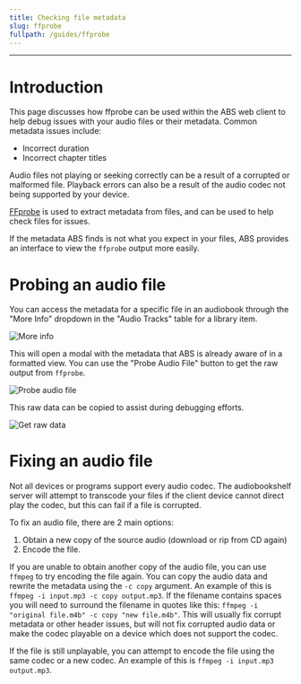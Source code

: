 ```yaml
---
title: Checking file metadata
slug: ffprobe
fullpath: /guides/ffprobe
---
```


---

# Introduction
This page discusses how ffprobe can be used within the ABS web client to help debug issues with your audio files or their metadata.
Common metadata issues include:
- Incorrect duration
- Incorrect chapter titles

Audio files not playing or seeking correctly can be a result of a corrupted or malformed file.
Playback errors can also be a result of the audio codec not being supported by your device.

[FFprobe](https://ffmpeg.org/ffprobe.html) is used to extract metadata from files, and can be used to help check files for issues.

If the metadata ABS finds is not what you expect in your files, ABS provides an interface to view the `ffprobe` output more easily.

# Probing an audio file
You can access the metadata for a specific file in an audiobook through the "More Info" dropdown in the "Audio Tracks" table for a library item.

![More info](/guides/ffprobe/more_info.png)

This will open a modal with the metadata that ABS is already aware of in a formatted view. You can use the "Probe Audio File" button to get the raw output from `ffprobe`.

![Probe audio file](/guides/ffprobe/probe.png)

This raw data can be copied to assist during debugging efforts.

![Get raw data](/guides/ffprobe/probed_data.png)

# Fixing an audio file
Not all devices or programs support every audio codec.
The audiobookshelf server will attempt to transcode your files if the client device cannot direct play the codec, but this can fail if a file is corrupted.

To fix an audio file, there are 2 main options:
1. Obtain a new copy of the source audio (download or rip from CD again)
2. Encode the file.

If you are unable to obtain another copy of the audio file, you can use `ffmpeg` to try encoding the file again.
You can copy the audio data and rewrite the metadata using the `-c copy` argument. An example of this is `ffmpeg -i input.mp3 -c copy output.mp3`.
If the filename contains spaces you will need to surround the filename in quotes like this: `ffmpeg -i "original file.m4b" -c copy "new file.m4b"`.
This will usually fix corrupt metadata or other header issues, but will not fix corrupted audio data or make the codec playable on a device which does not support the codec.

If the file is still unplayable, you can attempt to encode the file using the same codec or a new codec.
An example of this is `ffmpeg -i input.mp3 output.mp3`.
